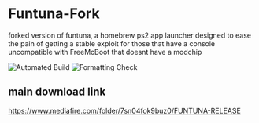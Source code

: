 # Funtuna-Fork
forked version of funtuna, a homebrew ps2 app launcher designed to ease the pain of getting a stable exploit for those that have a console uncompatible with FreeMcBoot that doesnt have a modchip

![Automated Build](https://github.com/israpps/Funtuna-Fork/workflows/.github/workflows/compilation.yml/badge.svg)
![Formatting Check](https://github.com/israpps/Funtuna-Fork/workflows/.github/workflows/check-format.yml/badge.svg)



## main download link 

https://www.mediafire.com/folder/7sn04fok9buz0/FUNTUNA-RELEASE
